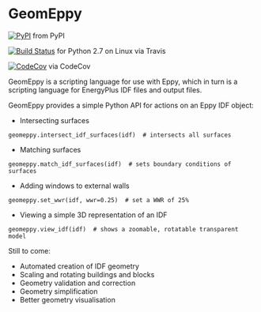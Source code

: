 GeomEppy
========
[![PyPI](https://img.shields.io/pypi/dm/geomeppy.svg)](https://pypi.python.org/pypi/geomeppy)
 from PyPI

[![Build Status](https://travis-ci.org/jamiebull1/geomeppy.svg?branch=master)](https://travis-ci.org/jamiebull1/geomeppy)
 for Python 2.7 on Linux via Travis

[![CodeCov](https://img.shields.io/codecov/c/github/jamiebull1/geomeppy/master.svg)](https://codecov.io/github/santoshphilip/eppy)
 via CodeCov

GeomEppy is a scripting language for use with Eppy, which in turn is a scripting language for EnergyPlus IDF files and output files.

GeomEppy provides a simple Python API for actions on an Eppy IDF object:

- Intersecting surfaces

`geomeppy.intersect_idf_surfaces(idf)  # intersects all surfaces`

- Matching surfaces

`geomeppy.match_idf_surfaces(idf)  # sets boundary conditions of surfaces`

- Adding windows to external walls

`geomeppy.set_wwr(idf, wwr=0.25)  # set a WWR of 25%`

- Viewing a simple 3D representation of an IDF

`geomeppy.view_idf(idf)  # shows a zoomable, rotatable transparent model`

Still to come:
- Automated creation of IDF geometry
- Scaling and rotating buildings and blocks
- Geometry validation and correction
- Geometry simplification
- Better geometry visualisation
